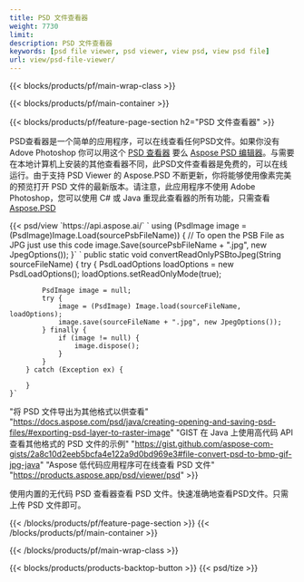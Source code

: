 ```yaml
---
title: PSD 文件查看器
weight: 7730
limit: 
description: PSD 文件查看器
keywords: [psd file viewer, psd viewer, view psd, view psd file]
url: view/psd-file-viewer/
---
```


{{< blocks/products/pf/main-wrap-class >}}

{{< blocks/products/pf/main-container >}}

{{< blocks/products/pf/feature-page-section h2="PSD 文件查看器" >}}
<p>PSD查看器是一个简单的应用程序，可以在线查看任何PSD文件。如果你没有 Adove Photoshop 你可以用这个 <a href="/psd/view/psd-file-viewer">PSD 查看器</a> 要么 <a href="https://products.aspose.app/psd/editor">Aspose PSD 编辑器</a>。与需要在本地计算机上安装的其他查看器不同，此PSD文件查看器是免费的，可以在线运行。由于支持 PSD Viewer 的 Aspose.PSD 不断更新，你将能够使用像素完美的预览打开 PSD 文件的最新版本。请注意，此应用程序不使用 Adobe Photoshop，您可以使用 C# 或 Java 重现此查看器的所有功能，只需查看 <a href="https://products.aspose.com/psd">Aspose.PSD</a></p>
{{< psd/view `https://api.aspose.ai/` 
`    using (PsdImage image = (PsdImage)Image.Load(sourcePsbFileName))
    {
	    // To open the PSB File as JPG just use this code
        image.Save(sourcePsbFileName + ".jpg",  new JpegOptions());
    }` `    public static void convertReadOnlyPSBtoJpeg(String sourceFileName) {
        try {
            PsdLoadOptions loadOptions = new PsdLoadOptions();
            loadOptions.setReadOnlyMode(true);
            
            PsdImage image = null;
            try {
                image = (PsdImage) Image.load(sourceFileName, loadOptions);
                image.save(sourceFileName + ".jpg", new JpegOptions());
            } finally {
                if (image != null) {
                    image.dispose();
                }
            }
        } catch (Exception ex) {

        }
    }` 
"将 PSD 文件导出为其他格式以供查看" "https://docs.aspose.com/psd/java/creating-opening-and-saving-psd-files/#exporting-psd-layer-to-raster-image" 
"GIST 在 Java 上使用高代码 API 查看其他格式的 PSD 文件的示例" "https://gist.github.com/aspose-com-gists/2a8c10d2eeb5bcfa4e122a9d0bd969e3#file-convert-psd-to-bmp-gif-jpg-java" 
"Aspose 低代码应用程序可在线查看 PSD 文件" "https://products.aspose.app/psd/viewer/psd" >}}
<p>使用内置的无代码 PSD 查看器查看 PSD 文件。快速准确地查看PSD文件。只需上传 PSD 文件即可。</p>
{{< /blocks/products/pf/feature-page-section >}}
{{< /blocks/products/pf/main-container >}}


{{< /blocks/products/pf/main-wrap-class >}}

{{< blocks/products/products-backtop-button >}}
{{< psd/tize >}}
